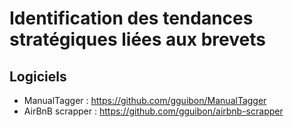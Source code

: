 # Identification des tendances stratégiques liées aux brevets

## Logiciels

- ManualTagger : https://github.com/gguibon/ManualTagger
- AirBnB scrapper : https://github.com/gguibon/airbnb-scrapper
